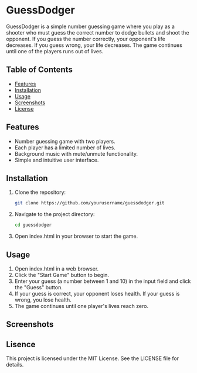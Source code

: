 # GuessDodger

GuessDodger is a simple number guessing game where you play as a shooter who must guess the correct number to dodge bullets and shoot the opponent. If you guess the number correctly, your opponent's life decreases. If you guess wrong, your life decreases. The game continues until one of the players runs out of lives.

## Table of Contents
- [Features](#features)
- [Installation](#installation)
- [Usage](#usage)
- [Screenshots](#screenshots)
- [License](#license)

## Features
- Number guessing game with two players.
- Each player has a limited number of lives.
- Background music with mute/unmute functionality.
- Simple and intuitive user interface.

## Installation
1. Clone the repository:
   ```sh
   git clone https://github.com/yourusername/guessdodger.git
2. Navigate to the project directory:
   ```sh
   cd guessdodger
3. Open index.html in your browser to start the game.

## Usage
1. Open index.html in a web browser.
2. Click the "Start Game" button to begin.
3. Enter your guess (a number between 1 and 10) in the input field and click the "Guess" button.
4. If your guess is correct, your opponent loses health. If your guess is wrong, you lose health.
5. The game continues until one player's lives reach zero.

## Screenshots

## Lisence
This project is licensed under the MIT License. See the LICENSE file for details.



